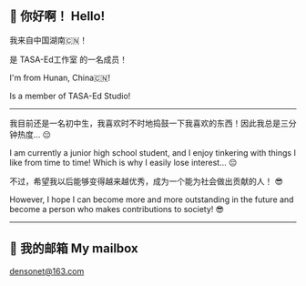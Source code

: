 ## 👋 你好啊！ Hello!

我来自中国湖南🇨🇳！

是 TASA-Ed工作室 的一名成员！

I'm from Hunan, China🇨🇳!

Is a member of TASA-Ed Studio!

---

我目前还是一名初中生，我喜欢时不时地捣鼓一下我喜欢的东西！因此我总是三分钟热度… 😔

I am currently a junior high school student, and I enjoy tinkering with things I like from time to time! Which is why I easily lose interest... 😔

不过，希望我以后能够变得越来越优秀，成为一个能为社会做出贡献的人！ 😎

However, I hope I can become more and more outstanding in the future and become a person who makes contributions to society! 😎

---

## 📧 我的邮箱 My mailbox
densonet@163.com
